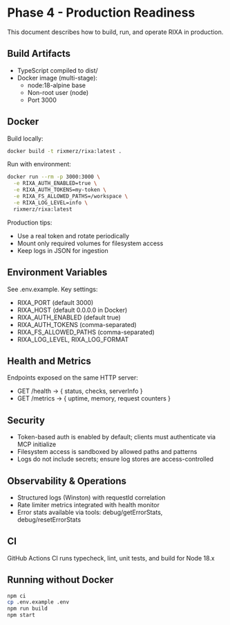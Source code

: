 # Phase 4 - Production Readiness

This document describes how to build, run, and operate RIXA in production.

## Build Artifacts

- TypeScript compiled to dist/
- Docker image (multi-stage):
  - node:18-alpine base
  - Non-root user (node)
  - Port 3000

## Docker

Build locally:

```bash
docker build -t rixmerz/rixa:latest .
```

Run with environment:

```bash
docker run --rm -p 3000:3000 \
  -e RIXA_AUTH_ENABLED=true \
  -e RIXA_AUTH_TOKENS=my-token \
  -e RIXA_FS_ALLOWED_PATHS=/workspace \
  -e RIXA_LOG_LEVEL=info \
  rixmerz/rixa:latest
```

Production tips:
- Use a real token and rotate periodically
- Mount only required volumes for filesystem access
- Keep logs in JSON for ingestion

## Environment Variables

See .env.example. Key settings:
- RIXA_PORT (default 3000)
- RIXA_HOST (default 0.0.0.0 in Docker)
- RIXA_AUTH_ENABLED (default true)
- RIXA_AUTH_TOKENS (comma-separated)
- RIXA_FS_ALLOWED_PATHS (comma-separated)
- RIXA_LOG_LEVEL, RIXA_LOG_FORMAT

## Health and Metrics

Endpoints exposed on the same HTTP server:
- GET /health -> { status, checks, serverInfo }
- GET /metrics -> { uptime, memory, request counters }

## Security

- Token-based auth is enabled by default; clients must authenticate via MCP initialize
- Filesystem access is sandboxed by allowed paths and patterns
- Logs do not include secrets; ensure log stores are access-controlled

## Observability & Operations

- Structured logs (Winston) with requestId correlation
- Rate limiter metrics integrated with health monitor
- Error stats available via tools: debug/getErrorStats, debug/resetErrorStats

## CI

GitHub Actions CI runs typecheck, lint, unit tests, and build for Node 18.x

## Running without Docker

```bash
npm ci
cp .env.example .env
npm run build
npm start
```


